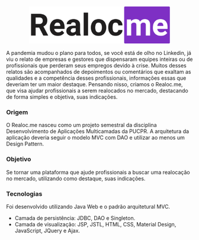<p align="center">
  <img src="https://github.com/rafaelfborges/realocme/blob/master/web/assets/images/realocme.svg" height="100">
</p>  

A pandemia mudou o plano para todos, se você está de olho no Linkedin, já viu o relato de empresas e gestores que dispensaram equipes inteiras ou de profissionais que perderam seus empregos devido à crise. Muitos desses relatos são acompanhados de depoimentos ou comentários que exaltam as qualidades e a competência desses profissionais, informações essas que deveriam ter um maior destaque. Pensando nisso, criamos o Realoc.me, que visa ajudar profissionais a serem realocados no mercado, destacando de forma simples e objetiva, suas indicações.

### Origem

O Realoc.me nasceu como um projeto semestral da disciplina Desenvolvimento de Aplicações Multicamadas da PUCPR. A arquitetura da aplicação deveria seguir o modelo MVC com DAO e utilizar ao menos um Design Pattern.

### Objetivo

Se tornar uma plataforma que ajude profissionais a buscar uma realocação no mercado, utilizando como destaque, suas indicações.

### Tecnologias

Foi desenvolvido utilizando Java Web e o padrão arquitetural MVC. 
- Camada de persistência: JDBC, DAO e Singleton.
- Camada de visualização: JSP, JSTL, HTML, CSS, Material Design, JavaScript, JQuery e Ajax.
